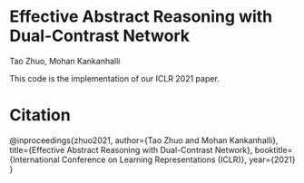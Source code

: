 # Effective Abstract Reasoning with Dual-Contrast Network
Tao Zhuo, Mohan Kankanhalli

This code is the implementation of our ICLR 2021 paper.

# Citation
@inproceedings{zhuo2021,
    author={Tao Zhuo and Mohan Kankanhalli},
    title={Effective Abstract Reasoning with Dual-Contrast Network},
    booktitle={International Conference on Learning Representations (ICLR)},
    year={2021}
}
